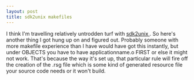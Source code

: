 ```yaml
---
layout: post
title: sdk2unix makefiles
---
```



I think I'm travelling relatively untrodden turf with <a href="http://simonwoodside.com/weblog/2004/03/07">sdk2unix </a>. So here's another thing I got hung up on and figured out. Probably someone with more makefile experience than I have would have got this instantly, but under OBJECTS you have to have applicationname.o FIRST or else it might not work. That's because the way it's set up, that particular rule will fire off the creation of the .rsg file which is some kind of generated resource file your source code needs or it won't build.

